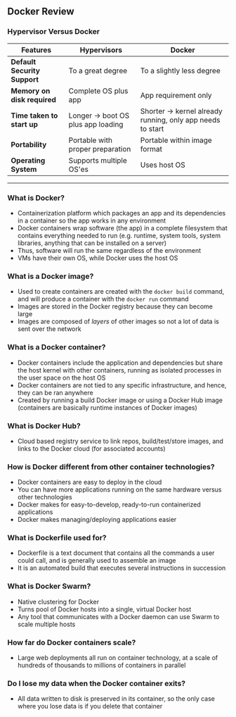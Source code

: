 Docker Review
---
### Hypervisor Versus Docker

| Features | Hypervisors | Docker |
|----------|-------------|--------|
| **Default Security Support** | To a great degree | To a slightly less degree |
| **Memory on disk required** | Complete OS plus app | App requirement only |
| **Time taken to start up** | Longer -> boot OS plus app loading | Shorter -> kernel already running, only app needs to start |
| **Portability** | Portable with proper preparation | Portable within image format |
| **Operating System** | Supports multiple OS'es | Uses host OS |

---
### What is Docker?
* Containerization platform which packages an app and its dependencies in a container so the app works in any environment
* Docker containers wrap software (the app) in a complete filesystem that contains everything needed to run (e.g. runtime, system tools, system libraries, anything that can be installed on a server)
* Thus, software will run the same regardless of the environment
* VMs have their own OS, while Docker uses the host OS

### What is a Docker image?
* Used to create containers are created with the `docker build` command, and will produce a container with the `docker run` command
* Images are stored in the Docker registry because they can become large
* Images are composed of *layers* of other images so not a lot of data is sent over the network

### What is a Docker container?
* Docker containers include the application and dependencies but share the host kernel with other containers, running as isolated processes in the user space on the host OS
* Docker containers are not tied to any specific infrastructure, and hence, they can be ran anywhere
* Created by running a build Docker image or using a Docker Hub image (containers are basically runtime instances of Docker images)

### What is Docker Hub?
* Cloud based registry service to link repos, build/test/store images, and links to the Docker cloud (for associated accounts)

### How is Docker different from other container technologies?
* Docker containers are easy to deploy in the cloud
* You can have more applications running on the same hardware versus other technologies
* Docker makes for easy-to-develop, ready-to-run containerized applications
* Docker makes managing/deploying applications easier

### What is Dockerfile used for?
* Dockerfile is a text document that contains all the commands a user could call, and is generally used to assemble an image
* It is an automated build that executes several instructions in succession

### What is Docker Swarm?
* Native clustering for Docker
* Turns pool of Docker hosts into a single, virtual Docker host
* Any tool that communicates with a Docker daemon can use Swarm to scale multiple hosts

### How far do Docker containers scale?
* Large web deployments all run on container technology, at a scale of hundreds of thousands to millions of containers in parallel

### Do I lose my data when the Docker container exits?
* All data written to disk is preserved in its container, so the only case where you lose data is if you delete that container
